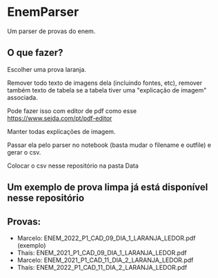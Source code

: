 # EnemParser

Um parser de provas do enem.

## O que fazer?

Escolher uma prova laranja.

Remover todo texto de imagens dela (incluindo fontes, etc), remover também texto de tabela se a tabela tiver uma "explicação de imagem" associada.

Pode fazer isso com editor de pdf como esse https://www.sejda.com/pt/pdf-editor

Manter todas explicações de imagem.

Passar ela pelo parser no notebook  (basta mudar o filename e outfile) e gerar o csv.

Colocar o csv nesse repositório na pasta Data

## Um exemplo de prova limpa já está disponível nesse repositório

## Provas:

- Marcelo: ENEM_2022_P1_CAD_09_DIA_1_LARANJA_LEDOR.pdf (exemplo)
- Thaís: ENEM_2021_P1_CAD_09_DIA_1_LARANJA_LEDOR.pdf
- Marcelo: ENEM_2021_P1_CAD_11_DIA_2_LARANJA_LEDOR.pdf
- Thaís: ENEM_2022_P1_CAD_11_DIA_2_LARANJA_LEDOR.pdf

